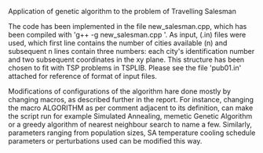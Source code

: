 Application of genetic algorithm to the problem of Travelling Salesman

The code has been implemented in the file new_salesman.cpp, which has been compiled with 'g++ -g new_salesman.cpp '.
As input, (.in) files were used, which first line contains the number of cities available (n) and subsequent n lines contain
three numbers: each city's identification number and two subsequent coordinates in the xy plane. This structure has been chosen
to fit with TSP problems in TSPLIB. Please see the file 'pub01.in' attached for reference of format of input files.

Modifications of configurations of the algorithm hare done mostly by changing macros, as described further in the report. For instance, changing the macro ALGORITHM
as per comment adjacent to its definition, can make the script run for example Simulated Annealing, memetic Genetic Algorithm or a greedy algorithm of nearest neighbour search
to name a few. Similarly, parameters ranging from population sizes, SA temperature cooling schedule parameters or perturbations used can be modified this way.


